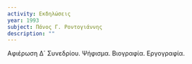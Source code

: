 ```yaml
---
activity: Εκδηλώσεις
year: 1993
subject: Πάνος Γ. Ροντογιάννης
description: ""
---
```


Αφιέρωση Δ´ Συνεδρίου. Ψήφισμα. Βιογραφία. Εργογραφία.
